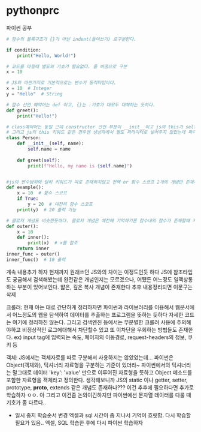 # pythonprc
파이썬 공부
```python
# 함수의 블록구조가 {}가 아닌 indent(들여쓰기) 로구분한다.

if condition:
    print("Hello, World!")

# 코드를 마칠때 별도의 기호가 필요없다. 줄 바꿈으로 구분
x = 10

# JS와 마찬가지로 기본적으로는 변수가 동적타입이다.
x = 10  # Integer
y = "Hello"  # String

# 함수 선언 예약어는 def 이고, {}는 :기호가 대모두 대체하는 듯하다.
def greet():
    print("Hello!")

# class예약어는 동일 근데 constructor 선언 부분이 __init__이고 js의 this가 self 로 대체되는듯?
# 그리고 js의 this 키워드 같은 경우엔 생성자에서 별도 파라미터로 넣어주지 않았는데 파이썬에서는 명시적으로 첫번째 매개변수로 할당해줘야한다.
class Person:
    def __init__(self, name):
        self.name = name
    
    def greet(self):
        print(f"Hello, my name is {self.name}")


#js의 변수범위와 달리 키워드가 따로 존재하지않고 전역 or 함수 스코프 2개의 개념만 존재하는듯 하다.
def example():
    x = 10  # 함수 스코프
    if True:
        y = 20  # 여전히 함수 스코프
    print(y)  # 20 출력 가능

# 클로저 개념도 비슷한듯하다. 클로저 개념은 예전에 기억하기론 함수내의 함수가 존재할때 자신이 정의된 위치를 기억하고 자신의 상위함수 변수에 접근할수 있는개념으로 기억하는데 다시 리마인드 할 필요가 있을듯?
def outer():
    x = 10
    def inner():
        print(x)  # x를 참조
    return inner
inner_func = outer()
inner_func()  # 10 출력
```

계속 내용추가 하자 현재까지 원래쓰던 JS와의 차이는 이정도인듯 하다 JS에 참조타입도 궁금해서 검색해봤는데 완전같은 개념인지는 모르겠으나, 어쩄든 어느정도 일맥상통하는 부분이 있어보인다. 얇은, 깊은 복사 개념이 존재한다 추후 내용정리되면 이문구는 삭제

크롤러: 현재 아는 대로 간단하게 정리하자면 파이썬과 라이브러리를 이용해서 웹문서에서 어느정도의 웹을 탐색하여 데이터를 추출하는 프로그램을 뜻하는 듯하다 자세한 코드는 여기에 정리하진 않는다.
그리고 검색엔진 등에서는 무분별한 크롤러 사용에 주의해야하고 비정상적인 로그에대해서 차단할수 있고 또 이차단을 우회하는 방법들도 존재한다. ex) input tag에 입력되는 속도, 페이지의 이동경로, request-headers의 정보, 쿠키 등

객체: JS에서는 객체자료를 따로 구분해서 사용하지는 않았었는데... 파이썬은 Object(객체와), 딕셔너리 자료형을 구분하는 기준이 있더라~ 파이썬에서의 딕셔너리는 말그대로 데이터 'key': 'value' 만으로 이루어진 자료형을 뜻하고 Object 메소드를 포함한 자료형을 객체라고 정의한다.
생각해보니까 JS의 static 이나 getter, setter, prototype, __proto__, extends 같은 개념도 존재하나??? 이건 추후에 필요하다면 추가로 학습하자 ㅇㅇ. 아 그리고 이건좀 논외이긴하지만 파이썬에선 문자열 데이터를 다룰 때 기호가 좀 다르다..

* 일시 중지 학습순서 변경 엑셀과 sql 시간이 좀 지나서 기억이 흐릿함. 다시 학습할 필요가 있음.. 엑셀, SQL 학습한 후에 다시 파이썬 학습하자

